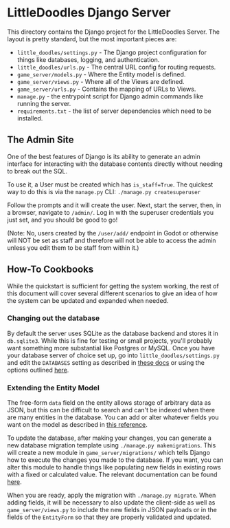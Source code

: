 # LittleDoodles Django Server 

This directory contains the Django project for the LittleDoodles Server. The
layout is pretty standard, but the most important pieces are:

  * `little_doodles/settings.py` - The Django project configuration for things
    like databases, logging, and authentication.
  * `little_doodles/urls.py` - The central URL config for routing requests.
  * `game_server/models.py` - Where the Entity model is defined.
  * `game_server/views.py` - Where all of the Views are defined.
  * `game_server/urls.py` - Contains the mapping of URLs to Views.
  * `manage.py` - the entrypoint script for Django admin commands like running
    the server.
  * `requirements.txt` - the list of server dependencies which need to be
    installed.


## The Admin Site

One of the best features of Django is its ability to generate an admin interface
for interacting with the database contents directly without needing to break out
the SQL.

To use it, a User must be created which has `is_staff=True`. The quickest way to
do this is via the `manage.py` CLI: `./manage.py createsuperuser`

Follow the prompts and it will create the user. Next, start the server, then, in
a browser, navigate to `/admin/`. Log in with the superuser credentials you just
set, and you should be good to go!

(Note: No, users created by the `/user/add/` endpoint in Godot or otherwise will
NOT be set as staff and therefore will not be able to access the admin unless
you edit them to be staff from within it.)


## How-To Cookbooks

While the quickstart is sufficient for getting the system working, the rest of
this document will cover several different scenarios to give an idea of how the
system can be updated and expanded when needed.

### Changing out the database

By default the server uses SQLite as the database backend and stores it in
`db.sqlite3`. While this is fine for testing or small projects, you'll probably
want something more substantial like Postgres or MySQL. Once you have your
database server of choice set up, go into `little_doodles/settings.py` and edit
the `DATABASES` setting as described in [these docs][django-databases] or using
the options outlined [here][django-settings-databases].

### Extending the Entity Model

The free-form `data` field on the entity allows storage of arbitrary data as
JSON, but this can be difficult to search and can't be indexed when there are
many entities in the database. You can add or alter whatever fields you want on
the model as described in [this reference][django-models].

To update the database, after making your changes, you can generate a new
database migration template using `./manage.py makemigrations`. This will create
a new module in `game_server/migrations/` which tells Django how to execute the
changes you made to the database. If you want, you can alter this module to
handle things like populating new fields in existing rows with a fixed or 
calculated value. The relevant documentation can be found
[here][django-migrations]. 

When you are ready, apply the migration with `./manage.py migrate`. When adding
fields, it will be necessary to also update the client-side as well as 
`game_server/views.py` to include the new fields in JSON payloads or in the
fields of the `EntityForm` so that they are properly validated and updated.


[django-databases]: https://docs.djangoproject.com/en/4.2/ref/databases/
[django-settings-databases]: https://docs.djangoproject.com/en/4.2/ref/settings/#databases
[django-models]: https://docs.djangoproject.com/en/4.2/ref/models/fields/
[django-migrations]: https://docs.djangoproject.com/en/4.2/topics/migrations/
